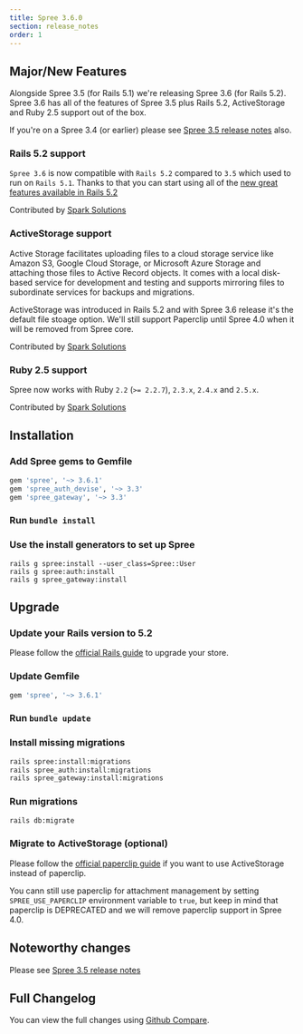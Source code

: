 ```yaml
---
title: Spree 3.6.0
section: release_notes
order: 1
---
```


## Major/New Features

Alongside Spree 3.5 (for Rails 5.1) we're releasing Spree 3.6 (for Rails 5.2).
Spree 3.6 has all of the features of Spree 3.5 plus Rails 5.2,
ActiveStorage and Ruby 2.5 support out of the box.

If you're on a Spree 3.4 (or earlier) please see [Spree 3.5 release notes](https://guides.spreecommerce.org/release_notes/spree_3_5_0.html) also.

### Rails 5.2 support

`Spree 3.6` is now compatible with `Rails 5.2` compared to `3.5` which used to run on `Rails 5.1`.
Thanks to that you can start using all of the [new great features available in Rails 5.2](http://edgeguides.rubyonrails.org/5_2_release_notes.html)

Contributed by [Spark Solutions](https://github.com/spree/spree/pull/8601)

### ActiveStorage support

Active Storage facilitates uploading files to a cloud storage service like Amazon S3, Google Cloud Storage, or Microsoft Azure Storage and attaching those files to Active Record objects. It comes with a local disk-based service for development and testing and supports mirroring files to subordinate services for backups and migrations.

ActiveStorage was introduced in Rails 5.2 and with Spree 3.6 release it's the default file stoage option. We'll still support Paperclip until Spree 4.0 when it will be removed from Spree core.

Contributed by [Spark Solutions](https://github.com/spree/spree/pull/8709)

### Ruby 2.5 support

Spree now works with Ruby `2.2` (`>= 2.2.7`), `2.3.x`, `2.4.x` and `2.5.x`.

Contributed by [Spark Solutions](https://github.com/spree/spree/pull/8743)

## Installation

### Add Spree gems to Gemfile

```ruby
gem 'spree', '~> 3.6.1'
gem 'spree_auth_devise', '~> 3.3'
gem 'spree_gateway', '~> 3.3'
```

### Run `bundle install`

### Use the install generators to set up Spree

```shell
rails g spree:install --user_class=Spree::User
rails g spree:auth:install
rails g spree_gateway:install
```

## Upgrade

### Update your Rails version to 5.2

Please follow the
[official Rails guide](http://edgeguides.rubyonrails.org/upgrading_ruby_on_rails.html#upgrading-from-rails-5-1-to-rails-5-2)
to upgrade your store.

### Update Gemfile

```ruby
gem 'spree', '~> 3.6.1'
```

### Run `bundle update`

### Install missing migrations

```bash
rails spree:install:migrations
rails spree_auth:install:migrations
rails spree_gateway:install:migrations
```

### Run migrations

```bash
rails db:migrate
```

### Migrate to ActiveStorage (optional)

Please follow the [official paperclip guide](https://github.com/thoughtbot/paperclip/blob/master/MIGRATING.md) if you
want to use ActiveStorage instead of paperclip.

You cann still use paperclip for attachment management by setting `SPREE_USE_PAPERCLIP` environment variable to `true`, but keep in mind that paperclip is DEPRECATED and we will remove paperclip support in Spree 4.0.

## Noteworthy changes

Please see [Spree 3.5 release notes](https://guides.spreecommerce.org/release_notes/spree_3_5_0.html)

## Full Changelog

You can view the full changes using [Github Compare](https://github.com/spree/spree/compare/3-5-stable...3-6-stable).
